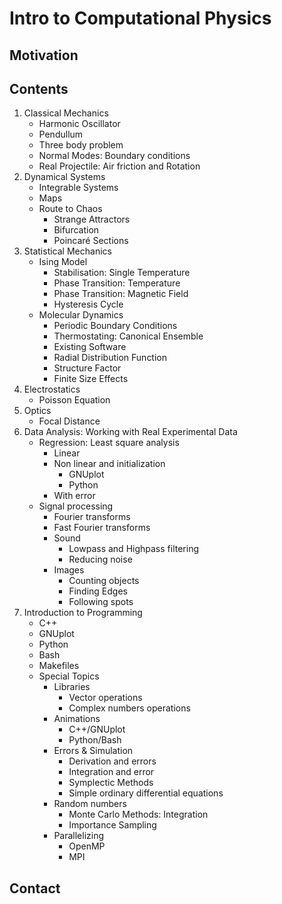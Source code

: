 # Intro to Computational Physics

## Motivation
## Contents
  1. Classical Mechanics
      - Harmonic Oscillator
      - Pendullum
      - Three body problem
      - Normal Modes: Boundary conditions
      - Real Projectile: Air friction and Rotation
  1. Dynamical Systems
      - Integrable Systems
      - Maps
      - Route to Chaos
        - Strange Attractors
        - Bifurcation
        - Poincaré Sections
  1. Statistical Mechanics
      - Ising Model
        - Stabilisation: Single Temperature
        - Phase Transition: Temperature
        - Phase Transition: Magnetic Field
        - Hysteresis Cycle
      - Molecular Dynamics
        - Periodic Boundary Conditions
        - Thermostating: Canonical Ensemble
        - Existing Software
        - Radial Distribution Function
        - Structure Factor
        - Finite Size Effects
  1. Electrostatics
      - Poisson Equation
  1. Optics
      - Focal Distance
  1. Data Analysis: Working with Real Experimental Data
      - Regression: Least square analysis
          - Linear
          - Non linear and initialization
              - GNUplot
              - Python
          - With error
       - Signal processing
          - Fourier transforms
          - Fast Fourier transforms
          - Sound
            - Lowpass and Highpass filtering
            - Reducing noise
          - Images
            - Counting objects
            - Finding Edges
            - Following spots
  1. Introduction to Programming
      - C++
      - GNUplot
      - Python
      - Bash
      - Makefiles
      - Special Topics
        - Libraries
          - Vector operations
          - Complex numbers operations
        - Animations
          - C++/GNUplot
          - Python/Bash
        - Errors & Simulation
          - Derivation and errors
          - Integration and error
          - Symplectic Methods
          - Simple ordinary differential equations
        - Random numbers
          - Monte Carlo Methods: Integration
          - Importance Sampling
        - Parallelizing
          - OpenMP
          - MPI
          

## Contact
